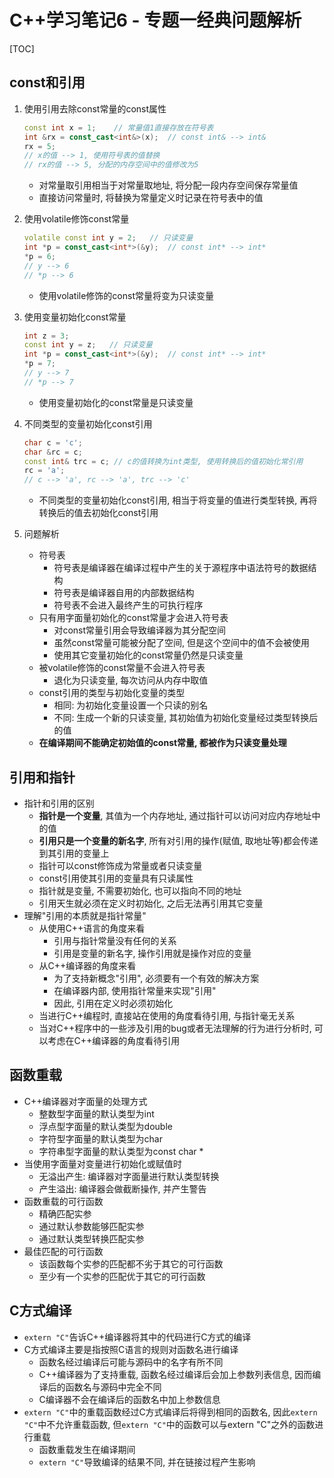 # C++学习笔记6 - 专题一经典问题解析

[TOC]

## const和引用
1. 使用引用去除const常量的const属性

    ```c++
    const int x = 1;    // 常量值1直接存放在符号表
    int &rx = const_cast<int&>(x);  // const int& --> int&
    rx = 5;
    // x的值 --> 1, 使用符号表的值替换
    // rx的值 --> 5, 分配的内存空间中的值修改为5
    ```
    * 对常量取引用相当于对常量取地址, 将分配一段内存空间保存常量值
    * 直接访问常量时, 将替换为常量定义时记录在符号表中的值

2. 使用volatile修饰const常量

    ```c++
    volatile const int y = 2;   // 只读变量
    int *p = const_cast<int*>(&y);  // const int* --> int*
    *p = 6;
    // y --> 6
    // *p --> 6
    ```
    * 使用volatile修饰的const常量将变为只读变量

3. 使用变量初始化const常量

    ```c++
    int z = 3;
    const int y = z;   // 只读变量
    int *p = const_cast<int*>(&y);  // const int* --> int*
    *p = 7;
    // y --> 7
    // *p --> 7

    ```
    * 使用变量初始化的const常量是只读变量

4. 不同类型的变量初始化const引用

    ```c++
    char c = 'c';
    char &rc = c;
    const int& trc = c; // c的值转换为int类型, 使用转换后的值初始化常引用
    rc = 'a';
    // c --> 'a', rc --> 'a', trc --> 'c'
    ```
    * 不同类型的变量初始化const引用, 相当于将变量的值进行类型转换, 再将转换后的值去初始化const引用

5. 问题解析
    * 符号表
        * 符号表是编译器在编译过程中产生的关于源程序中语法符号的数据结构
        * 符号表是编译器自用的内部数据结构
        * 符号表不会进入最终产生的可执行程序
    * 只有用字面量初始化的const常量才会进入符号表
        * 对const常量引用会导致编译器为其分配空间
        * 虽然const常量可能被分配了空间, 但是这个空间中的值不会被使用
        * 使用其它变量初始化的const常量仍然是只读变量
    * 被volatile修饰的const常量不会进入符号表
        * 退化为只读变量, 每次访问从内存中取值
    * const引用的类型与初始化变量的类型
        * 相同: 为初始化变量设置一个只读的别名
        * 不同: 生成一个新的只读变量, 其初始值为初始化变量经过类型转换后的值
    * **在编译期间不能确定初始值的const常量, 都被作为只读变量处理**

## 引用和指针
* 指针和引用的区别
    * **指针是一个变量**, 其值为一个内存地址, 通过指针可以访问对应内存地址中的值
    * **引用只是一个变量的新名字**, 所有对引用的操作(赋值, 取地址等)都会传递到其引用的变量上
    * 指针可以const修饰成为常量或者只读变量
    * const引用使其引用的变量具有只读属性
    * 指针就是变量, 不需要初始化, 也可以指向不同的地址
    * 引用天生就必须在定义时初始化, 之后无法再引用其它变量
* 理解"引用的本质就是指针常量"
    * 从使用C++语言的角度来看
        * 引用与指针常量没有任何的关系
        * 引用是变量的新名字, 操作引用就是操作对应的变量
    * 从C++编译器的角度来看
        * 为了支持新概念"引用", 必须要有一个有效的解决方案
        * 在编译器内部, 使用指针常量来实现"引用"
        * 因此, 引用在定义时必须初始化
    * 当进行C++编程时, 直接站在使用的角度看待引用, 与指针毫无关系
    * 当对C++程序中的一些涉及引用的bug或者无法理解的行为进行分析时, 可以考虑在C++编译器的角度看待引用

## 函数重载
* C++编译器对字面量的处理方式
    * 整数型字面量的默认类型为int
    * 浮点型字面量的默认类型为double
    * 字符型字面量的默认类型为char
    * 字符串型字面量的默认类型为const char *
* 当使用字面量对变量进行初始化或赋值时
    * 无溢出产生: 编译器对字面量进行默认类型转换
    * 产生溢出: 编译器会做截断操作, 并产生警告
* 函数重载的可行函数
    * 精确匹配实参
    * 通过默认参数能够匹配实参
    * 通过默认类型转换匹配实参
* 最佳匹配的可行函数
    * 该函数每个实参的匹配都不劣于其它的可行函数
    * 至少有一个实参的匹配优于其它的可行函数

## C方式编译
* `extern "C"`告诉C++编译器将其中的代码进行C方式的编译
* C方式编译主要是指按照C语言的规则对函数名进行编译
    * 函数名经过编译后可能与源码中的名字有所不同
    * C++编译器为了支持重载, 函数名经过编译后会加上参数列表信息, 因而编译后的函数名与源码中完全不同
    * C编译器不会在编译后的函数名中加上参数信息
* `extern "C"`中的重载函数经过C方式编译后将得到相同的函数名, 因此`extern "C"`中不允许重载函数, 但`extern "C"`中的函数可以与extern "C"之外的函数进行重载
    * 函数重载发生在编译期间
    * `extern "C"`导致编译的结果不同, 并在链接过程产生影响
